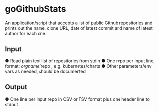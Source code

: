 # goGithubStats
An application/script that accepts a list of public Github repositories and prints out the name, clone URL, date of latest commit and name of latest author for each one.

## Input
● Read plain text list of repositories from stdin
● One repo per input line, format: $orgname/$repo , e.g. kubernetes/charts
● Other parameters/env vars as needed, should be documented
## Output
● One line per input repo in CSV or TSV format plus one header line to stdout